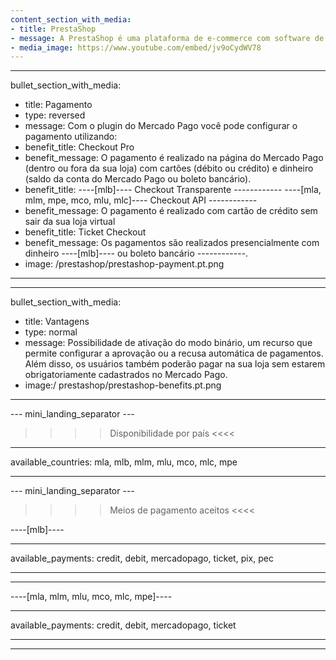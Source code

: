 ```yaml
---
content_section_with_media:
- title: PrestaShop
- message: A PrestaShop é uma plataforma de e-commerce com software de código aberto, que permite a qualquer usuário criar e desenvolver um site comercial. Como parceiros oficiais da PrestaShop, fornecemos maior segurança e eficiência à sua loja.
- media_image: https://www.youtube.com/embed/jv9oCydWV78
---
```

 
---
bullet_section_with_media:
- title: Pagamento
- type: reversed
- message: Com o plugin do Mercado Pago você pode configurar o pagamento utilizando:
- benefit_title: Checkout Pro
- benefit_message: O pagamento é realizado na página do Mercado Pago (dentro ou fora da sua loja) com cartões (débito ou crédito) e dinheiro (saldo da conta do Mercado Pago ou boleto bancário).
- benefit_title: ----[mlb]---- Checkout Transparente
------------ ----[mla, mlm, mpe, mco, mlu, mlc]---- Checkout API ------------
- benefit_message: O pagamento é realizado com cartão de crédito sem sair da sua loja virtual 
- benefit_title: Ticket Checkout
- benefit_message: Os pagamentos são realizados presencialmente com dinheiro ----[mlb]---- ou boleto bancário ------------.
- image: /prestashop/prestashop-payment.pt.png
---
 
---
bullet_section_with_media:
- title: Vantagens
- type: normal
- message: Possibilidade de ativação do modo binário, um recurso que permite configurar a aprovação ou a recusa automática de pagamentos. Além disso, os usuários também poderão pagar na sua loja sem estarem obrigatoriamente cadastrados no Mercado Pago.
- image:/ prestashop/prestashop-benefits.pt.png
---
 
--- mini_landing_separator ---
 
>>>> Disponibilidade por país <<<<
---
available_countries: mla, mlb, mlm, mlu, mco, mlc, mpe

---
 
--- mini_landing_separator ---
 
>>>> Meios de pagamento aceitos <<<<
 
----[mlb]----

---
available_payments: credit, debit, mercadopago, ticket, pix, pec

---
------------
 
----[mla, mlm, mlu, mco, mlc, mpe]----

---
available_payments: credit, debit, mercadopago, ticket

---
------------